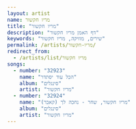 ```yaml
---
layout: artist
name: מריו חקשור
title: "מריו חקשור"
description: "דף האמן מריו חקשור"
keywords: "שירים, מוזיקה, מריו חקשור"
permalink: /artists/מריו-חקשור/
redirect_from:
  - /artists/list/מריו חקשור
songs:
  - number: "32923"
    name: "הכל עוד יסתדר"
    album: "סינגלים"
    artist: "מריו חקשור"
  - number: "32924"
    name: "מריו חקשור, שחר - נחכה לך (קאבר)"
    album: "סינגלים"
    artist: "מריו חקשור"
---
```

